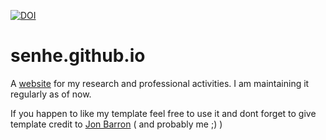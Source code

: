 [![DOI](https://zenodo.org/badge/243946635.svg)](https://zenodo.org/badge/latestdoi/243946635)

# senhe.github.io

A [website](https://sauradip.github.io/) for my research and professional activities. I am maintaining it regularly as of now.  

If you happen to like my template feel free to use it and dont forget to give template credit to [Jon Barron](https://jonbarron.info/) ( and probably me ;) )
